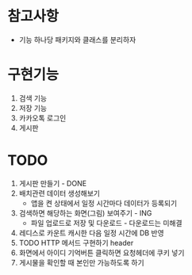 # 참고사항
- 기능 하나당 패키지와 클래스를 분리하자

# 구현기능
1. 검색 기능
2. 저장 기능
3. 카카오톡 로그인
4. 게시판


# TODO
1. 게시판 만들기 - DONE
2. 배치관련 데이터 생성해보기 
   - 앱을 켠 상태에서 일정 시간마다 데이터가 등록되기
3. 검색하면 해당하는 화면(그림) 보여주기 - ING
   - 파일 업로드로 저장 및 다운로드 - 다운로드는 미해결
4. 레디스로 카운트 캐시한 다음 일정 시간에 DB 반영
5. TODO HTTP 메서드 구현하기 header
6. 화면에서 아이디 기억버튼 클릭하면 요청헤더에 쿠키 넣기
7. 게시물을 확인할 때 본인만 가능하도록 하기
